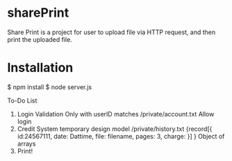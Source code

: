# sharePrint

Share Print is a project for user to upload file via HTTP request, and then print the uploaded file.

# Installation

$ npm install
$ node server.js

To-Do List
1. Login Validation
	Only with userID matches /private/account.txt
	Allow login
2. Credit System
	temporary design model
	/private/history.txt
	{record[{
		id:24567111,
		date: Dattime,
		file: filename,
		pages: 3,
		charge:
		}]
	}
	Object of arrays
3. Print!